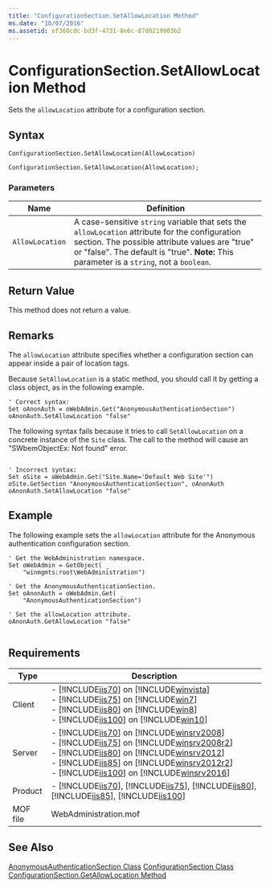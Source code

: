 ```yaml
---
title: "ConfigurationSection.SetAllowLocation Method"
ms.date: "10/07/2016"
ms.assetid: ef360cdc-bd3f-4731-8e6c-87d0219903b2
---
```

# ConfigurationSection.SetAllowLocation Method
Sets the `allowLocation` attribute for a configuration section.  
  
## Syntax  
  
```vbs  
ConfigurationSection.SetAllowLocation(AllowLocation)  
```  
  
```jscript#  
ConfigurationSection.SetAllowLocation(AllowLocation);  
```  
  
### Parameters  
  
|Name|Definition|  
|----------|----------------|  
|`AllowLocation`|A case-sensitive `string` variable that sets the `allowLocation` attribute for the configuration section. The possible attribute values are "true" or "false". The default is "true". **Note:**  This parameter is a `string`, not a `boolean`.|  
  
## Return Value  
 This method does not return a value.  
  
## Remarks  
 The `allowLocation` attribute specifies whether a configuration section can appear inside a pair of location tags.  
  
 Because `SetAllowLocation` is a static method, you should call it by getting a class object, as in the following example.  
  
```  
' Correct syntax:  
Set oAnonAuth = oWebAdmin.Get("AnonymousAuthenticationSection")  
oAnonAuth.SetAllowLocation "false"  
```  
  
 The following syntax fails because it tries to call `SetAllowLocation` on a concrete instance of the `Site` class. The call to the method will cause an "SWbemObjectEx: Not found" error.  
  
```  
  
' Incorrect syntax:  
Set oSite = oWebAdmin.Get("Site.Name='Default Web Site'")  
oSite.GetSection "AnonymousAuthenticationSection", oAnonAuth  
oAnonAuth.SetAllowLocation "false"  
```  
  
## Example  
 The following example sets the `allowLocation` attribute for the Anonymous authentication configuration section.  
  
```  
' Get the WebAdministration namespace.  
Set oWebAdmin = GetObject( _  
    "winmgmts:root\WebAdministration")  
  
' Get the AnonymousAuthenticationSection.  
Set oAnonAuth = oWebAdmin.Get( _  
    "AnonymousAuthenticationSection")  
  
' Set the allowLocation attribute.  
oAnonAuth.GetAllowLocation "false"  
  
```  
  
## Requirements  
  
|Type|Description|  
|----------|-----------------|  
|Client|-   [!INCLUDE[iis70](../wmi-provider/includes/iis70-md.md)] on [!INCLUDE[winvista](../wmi-provider/includes/winvista-md.md)]<br />-   [!INCLUDE[iis75](../wmi-provider/includes/iis75-md.md)] on [!INCLUDE[win7](../wmi-provider/includes/win7-md.md)]<br />-   [!INCLUDE[iis80](../wmi-provider/includes/iis80-md.md)] on [!INCLUDE[win8](../wmi-provider/includes/win8-md.md)]<br />-   [!INCLUDE[iis100](../wmi-provider/includes/iis100-md.md)] on [!INCLUDE[win10](../wmi-provider/includes/win10-md.md)]|  
|Server|-   [!INCLUDE[iis70](../wmi-provider/includes/iis70-md.md)] on [!INCLUDE[winsrv2008](../wmi-provider/includes/winsrv2008-md.md)]<br />-   [!INCLUDE[iis75](../wmi-provider/includes/iis75-md.md)] on [!INCLUDE[winsrv2008r2](../wmi-provider/includes/winsrv2008r2-md.md)]<br />-   [!INCLUDE[iis80](../wmi-provider/includes/iis80-md.md)] on [!INCLUDE[winsrv2012](../wmi-provider/includes/winsrv2012-md.md)]<br />-   [!INCLUDE[iis85](../wmi-provider/includes/iis85-md.md)] on [!INCLUDE[winsrv2012r2](../wmi-provider/includes/winsrv2012r2-md.md)]<br />-   [!INCLUDE[iis100](../wmi-provider/includes/iis100-md.md)] on [!INCLUDE[winsrv2016](../wmi-provider/includes/winsrv2016-md.md)]|  
|Product|-   [!INCLUDE[iis70](../wmi-provider/includes/iis70-md.md)], [!INCLUDE[iis75](../wmi-provider/includes/iis75-md.md)], [!INCLUDE[iis80](../wmi-provider/includes/iis80-md.md)], [!INCLUDE[iis85](../wmi-provider/includes/iis85-md.md)], [!INCLUDE[iis100](../wmi-provider/includes/iis100-md.md)]|  
|MOF file|WebAdministration.mof|  
  
## See Also  
 [AnonymousAuthenticationSection Class](../wmi-provider/anonymousauthenticationsection-class.md)
 [ConfigurationSection Class](../wmi-provider/configurationsection-class.md)
 [ConfigurationSection.GetAllowLocation Method](../wmi-provider/configurationsection-getallowlocation-method.md)
